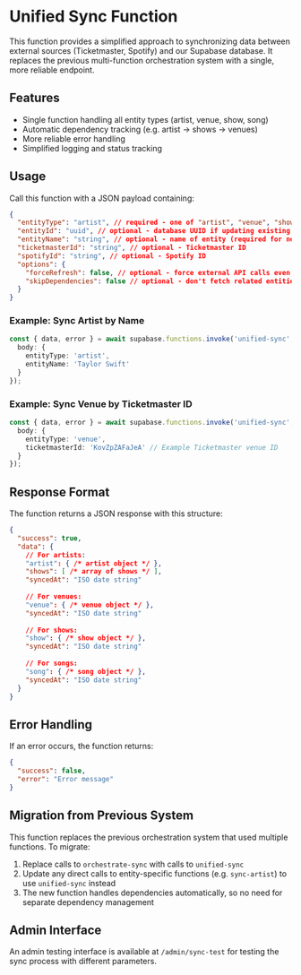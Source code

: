 # Unified Sync Function

This function provides a simplified approach to synchronizing data between external sources (Ticketmaster, Spotify) and our Supabase database. It replaces the previous multi-function orchestration system with a single, more reliable endpoint.

## Features

- Single function handling all entity types (artist, venue, show, song)
- Automatic dependency tracking (e.g. artist → shows → venues)
- More reliable error handling
- Simplified logging and status tracking

## Usage

Call this function with a JSON payload containing:

```json
{
  "entityType": "artist", // required - one of "artist", "venue", "show", "song"
  "entityId": "uuid", // optional - database UUID if updating existing entity
  "entityName": "string", // optional - name of entity (required for new entities)
  "ticketmasterId": "string", // optional - Ticketmaster ID
  "spotifyId": "string", // optional - Spotify ID
  "options": {
    "forceRefresh": false, // optional - force external API calls even if entity exists
    "skipDependencies": false // optional - don't fetch related entities
  }
}
```

### Example: Sync Artist by Name

```typescript
const { data, error } = await supabase.functions.invoke('unified-sync', {
  body: {
    entityType: 'artist',
    entityName: 'Taylor Swift'
  }
});
```

### Example: Sync Venue by Ticketmaster ID

```typescript
const { data, error } = await supabase.functions.invoke('unified-sync', {
  body: {
    entityType: 'venue',
    ticketmasterId: 'KovZpZAFaJeA' // Example Ticketmaster venue ID
  }
});
```

## Response Format

The function returns a JSON response with this structure:

```json
{
  "success": true,
  "data": {
    // For artists:
    "artist": { /* artist object */ },
    "shows": [ /* array of shows */ ],
    "syncedAt": "ISO date string"
    
    // For venues:
    "venue": { /* venue object */ },
    "syncedAt": "ISO date string"
    
    // For shows:
    "show": { /* show object */ },
    "syncedAt": "ISO date string"
    
    // For songs:
    "song": { /* song object */ },
    "syncedAt": "ISO date string"
  }
}
```

## Error Handling

If an error occurs, the function returns:

```json
{
  "success": false,
  "error": "Error message"
}
```

## Migration from Previous System

This function replaces the previous orchestration system that used multiple functions. To migrate:

1. Replace calls to `orchestrate-sync` with calls to `unified-sync`
2. Update any direct calls to entity-specific functions (e.g. `sync-artist`) to use `unified-sync` instead
3. The new function handles dependencies automatically, so no need for separate dependency management

## Admin Interface

An admin testing interface is available at `/admin/sync-test` for testing the sync process with different parameters. 